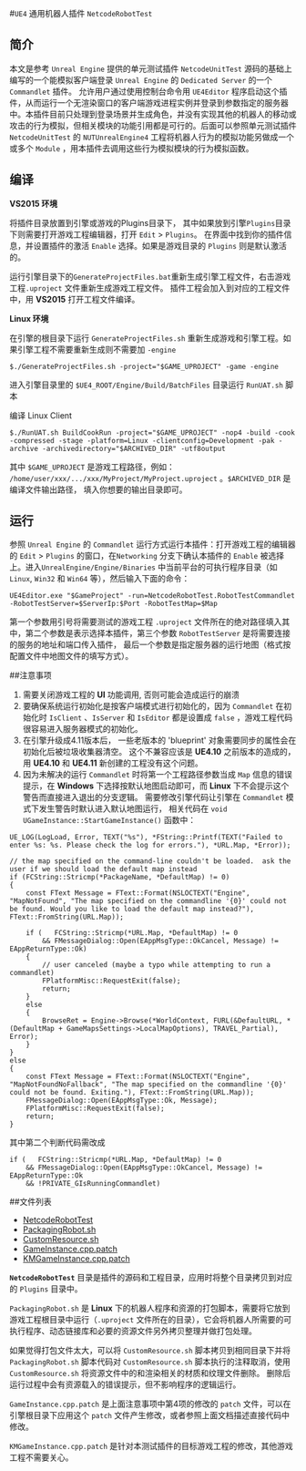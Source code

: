 #`UE4` 通用机器人插件 `NetcodeRobotTest`

## 简介

本文是参考 `Unreal Engine` 提供的单元测试插件 `NetcodeUnitTest` 源码的基础上编写的一个能模拟客户端登录 `Unreal Engine` 的 `Dedicated Server` 的一个 `Commandlet` 插件。 允许用户通过使用控制台命令用 `UE4Editor`  程序启动这个插件，从而运行一个无渲染窗口的客户端游戏进程实例并登录到参数指定的服务器中。本插件目前只处理到登录场景并生成角色，并没有实现其他的机器人的移动或攻击的行为模拟，但相关模块的功能引用都是可行的。后面可以参照单元测试插件 `NetcodeUnitTest` 的 `NUTUnrealEngine4` 工程将机器人行为的模拟功能另做成一个或多个 `Module` ，用本插件去调用这些行为模拟模块的行为模拟函数。

## 编译

**VS2015 环境** 

将插件目录放置到引擎或游戏的Plugins目录下， 其中如果放到引擎`Plugins`目录下则需要打开游戏工程编辑器，打开 `Edit` > `Plugins`。 在界面中找到你的插件信息，并设置插件的激活 `Enable` 选择。如果是游戏目录的 `Plugins` 则是默认激活的。

运行引擎目录下的`GenerateProjectFiles.bat`重新生成引擎工程文件，右击游戏工程`.uproject` 文件重新生成游戏工程文件。 插件工程会加入到对应的工程文件中，用 **VS2015** 打开工程文件编译。

**Linux 环境**

在引擎的根目录下运行 `GenerateProjectFiles.sh` 重新生成游戏和引擎工程。如果引擎工程不需要重新生成则不需要加 `-engine`

	$./GenerateProjectFiles.sh -project="$GAME_UPROJECT" -game -engine

进入引擎目录里的 `$UE4_ROOT/Engine/Build/BatchFiles` 目录运行 `RunUAT.sh` 脚本

编译 Linux Client

	$./RunUAT.sh BuildCookRun -project="$GAME_UPROJECT" -nop4 -build -cook -compressed -stage -platform=Linux -clientconfig=Development -pak -archive -archivedirectory="$ARCHIVED_DIR" -utf8output


其中 `$GAME_UPROJECT` 是游戏工程路径，例如： `/home/user/xxx/.../xxx/MyProject/MyProject.uproject` 。`$ARCHIVED_DIR` 是编译文件输出路径， 填入你想要的输出目录即可。

## 运行

参照 `Unreal Engine` 的 `Commandlet` 运行方式运行本插件：打开游戏工程的编辑器的 `Edit` > `Plugins` 的窗口，在`Networking` 分支下确认本插件的 `Enable` 被选择上。进入`UnrealEngine/Engine/Binaries` 中当前平台的可执行程序目录（如 `Linux`, `Win32` 和 `Win64` 等），然后输入下面的命令：

	UE4Editor.exe "$GameProject" -run=NetcodeRobotTest.RobotTestCommandlet -RobotTestServer=$ServerIp:$Port -RobotTestMap=$Map

第一个参数用引号将需要测试的游戏工程 `.uproject` 文件所在的绝对路径填入其中，第二个参数是表示选择本插件，第三个参数 `RobotTestServer` 是将需要连接的服务的地址和端口传入插件， 最后一个参数是指定服务器的运行地图（格式按配置文件中地图文件的填写方式）。

##注意事项

1. 需要关闭游戏工程的 **UI** 功能调用,  否则可能会造成运行的崩溃
2. 要确保系统运行初始化是按客户端模式进行初始化的，因为 `Commandlet` 在初始化时 `IsClient` 、`IsServer` 和 `IsEditor` 都是设置成 `false` ，游戏工程代码很容易进入服务器模式的初始化。
3. 在引擎升级成4.11版本后， 一些老版本的 'blueprint' 对象需要同步的属性会在初始化后被垃圾收集器清空。 这个不兼容应该是 **UE4.10** 之前版本的造成的，用 **UE4.10** 和 **UE4.11** 新创建的工程没有这个问题。
4. 因为未解决的运行 `Commandlet` 时将第一个工程路径参数当成 `Map` 信息的错误提示，在 **Windows** 下选择按默认地图启动即可，而 **Linux** 下不会提示这个警告而直接进入退出的分支逻辑。 需要修改引擎代码让引擎在 `Commandlet` 模式下发生警告时默认进入默认地图运行， 相关代码在 `void UGameInstance::StartGameInstance()` 函数中：

```
UE_LOG(LogLoad, Error, TEXT("%s"), *FString::Printf(TEXT("Failed to enter %s: %s. Please check the log for errors."), *URL.Map, *Error));

// the map specified on the command-line couldn't be loaded.  ask the user if we should load the default map instead
if (FCString::Stricmp(*PackageName, *DefaultMap) != 0)
{
	const FText Message = FText::Format(NSLOCTEXT("Engine", "MapNotFound", "The map specified on the commandline '{0}' could not be found. Would you like to load the default map instead?"), FText::FromString(URL.Map));

	if (   FCString::Stricmp(*URL.Map, *DefaultMap) != 0  
		&& FMessageDialog::Open(EAppMsgType::OkCancel, Message) != EAppReturnType::Ok)
	{
		// user canceled (maybe a typo while attempting to run a commandlet)
		FPlatformMisc::RequestExit(false);
		return;
	}
	else
	{
		BrowseRet = Engine->Browse(*WorldContext, FURL(&DefaultURL, *(DefaultMap + GameMapsSettings->LocalMapOptions), TRAVEL_Partial), Error);
	}
}
else
{
	const FText Message = FText::Format(NSLOCTEXT("Engine", "MapNotFoundNoFallback", "The map specified on the commandline '{0}' could not be found. Exiting."), FText::FromString(URL.Map));
	FMessageDialog::Open(EAppMsgType::Ok, Message);
	FPlatformMisc::RequestExit(false);
	return;
}
```

其中第二个判断代码需改成


	if (   FCString::Stricmp(*URL.Map, *DefaultMap) != 0  
		&& FMessageDialog::Open(EAppMsgType::OkCancel, Message) != EAppReturnType::Ok
		&& !PRIVATE_GIsRunningCommandlet)

##文件列表

- [NetcodeRobotTest]()
- [PackagingRobot.sh]()
- [CustomResource.sh]()
- [GameInstance.cpp.patch]()
- [KMGameInstance.cpp.patch]()

**`NetcodeRobotTest`** 目录是插件的源码和工程目录，应用时将整个目录拷贝到对应的 `Plugins` 目录中。

`PackagingRobot.sh` 是 **Linux** 下的机器人程序和资源的打包脚本，需要将它放到游戏工程根目录中运行（`.uproject` 文件所在的目录），它会将机器人所需要的可执行程序、动态链接库和必要的资源文件另外拷贝整理并做打包处理。

如果觉得打包文件太大，可以将 `CustomResource.sh` 脚本拷贝到相同目录下并将 `PackagingRobot.sh` 脚本代码对 `CustomResource.sh` 脚本执行的注释取消，使用 `CustomResource.sh` 将资源文件中的和渲染相关的材质和纹理文件删除。 删除后运行过程中会有资源载入的错误提示，但不影响程序的逻辑运行。

`GameInstance.cpp.patch` 是上面注意事项中第4项的修改的 `patch` 文件，可以在引擎根目录下应用这个 `patch` 文件产生修改，或者参照上面文档描述直接代码中修改。

`KMGameInstance.cpp.patch` 是针对本测试插件的目标游戏工程的修改，其他游戏工程不需要关心。


